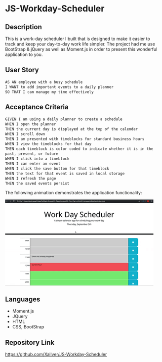 # JS-Workday-Scheduler

## Description

This is a work-day scheduler I built that is designed to make it easier to track and keep your day-to-day work life simpler. The project had me use BootStrap & jQuery as well as Moment.js in order to present this wonderful application to you. 

## User Story

```
AS AN employee with a busy schedule
I WANT to add important events to a daily planner
SO THAT I can manage my time effectively
```

## Acceptance Criteria

```
GIVEN I am using a daily planner to create a schedule
WHEN I open the planner
THEN the current day is displayed at the top of the calendar
WHEN I scroll down
THEN I am presented with timeblocks for standard business hours
WHEN I view the timeblocks for that day
THEN each timeblock is color coded to indicate whether it is in the past, present, or future
WHEN I click into a timeblock
THEN I can enter an event
WHEN I click the save button for that timeblock
THEN the text for that event is saved in local storage
WHEN I refresh the page
THEN the saved events persist
```

The following animation demonstrates the application functionality:

![Work Day Scheduler app with color-coded time slots shows a new event being typed in the 5PM slot.](./public/assets/images/05-third-party-apis-homework-demo.gif)


## Languages
* Moment.js
* JQuery
* HTML
* CSS, BootStrap

## Repository Link
https://github.com/Xallver/JS-Workday-Scheduler